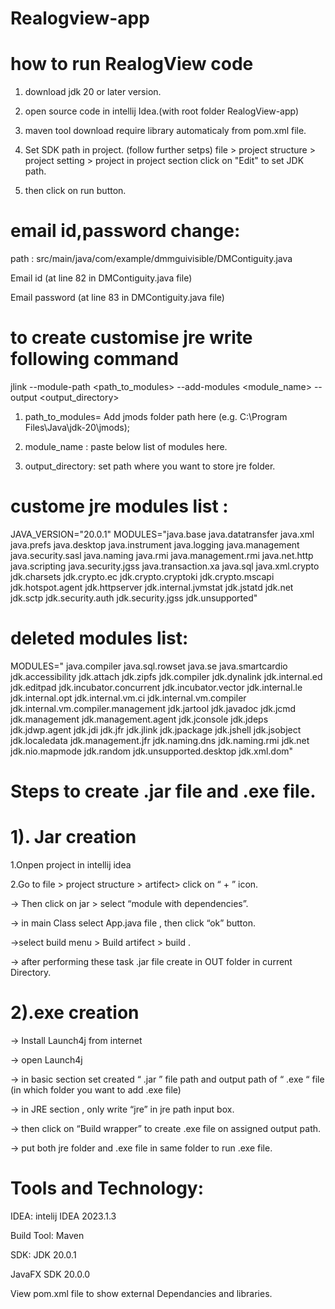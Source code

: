 # Realogview-app

# how to run RealogView code

 1. download jdk 20 or later version.

 2. open source code in intellij Idea.(with root folder RealogView-app) 

 3. maven tool download require library automaticaly from pom.xml file.

 4. Set SDK path in project. (follow further setps)
 file > project structure > project setting > project
in project section click on "Edit" to set JDK path.

 5. then click on run button.

# email id,password change:

path : src/main/java/com/example/dmmguivisible/DMContiguity.java

Email id (at line 82 in DMContiguity.java file)

Email password (at line 83 in DMContiguity.java file)


# to create customise jre write following command

jlink --module-path <path_to_modules> --add-modules <module_name> --output <output_directory>

1. path_to_modules= Add jmods folder path here (e.g. C:\Program Files\Java\jdk-20\jmods);

2. module_name : paste below list of modules here.
   
3. output_directory: set path where you want to store jre folder.


# custome jre modules list :

JAVA_VERSION="20.0.1"
MODULES="java.base java.datatransfer java.xml java.prefs java.desktop java.instrument java.logging java.management java.security.sasl java.naming java.rmi java.management.rmi java.net.http java.scripting java.security.jgss java.transaction.xa java.sql java.xml.crypto jdk.charsets jdk.crypto.ec jdk.crypto.cryptoki jdk.crypto.mscapi jdk.hotspot.agent jdk.httpserver jdk.internal.jvmstat jdk.jstatd jdk.net jdk.sctp jdk.security.auth jdk.security.jgss jdk.unsupported"

# deleted modules list: 

MODULES=" java.compiler java.sql.rowset java.se java.smartcardio jdk.accessibility jdk.attach jdk.zipfs jdk.compiler jdk.dynalink jdk.internal.ed jdk.editpad jdk.incubator.concurrent jdk.incubator.vector jdk.internal.le jdk.internal.opt jdk.internal.vm.ci jdk.internal.vm.compiler jdk.internal.vm.compiler.management jdk.jartool jdk.javadoc jdk.jcmd jdk.management jdk.management.agent jdk.jconsole jdk.jdeps jdk.jdwp.agent jdk.jdi jdk.jfr jdk.jlink jdk.jpackage jdk.jshell jdk.jsobject jdk.localedata jdk.management.jfr jdk.naming.dns jdk.naming.rmi jdk.net jdk.nio.mapmode jdk.random jdk.unsupported.desktop jdk.xml.dom"



# 

# Steps to create .jar file and .exe file.

# 1). Jar creation

1.Onpen project in intellij idea 

2.Go to file > project structure > artifect> click on “ + ” icon.

-> Then click on  jar > select “module with dependencies”.

-> in main Class select App.java file , then click “ok” button. 

->select build menu > Build artifect > build . 

-> after performing these task .jar file create in OUT folder in current Directory.

# 2).exe creation

-> Install Launch4j from internet

-> open Launch4j

-> in basic section set created “ .jar ” file path and output path of “ .exe “ file (in which folder you want to add .exe file)

-> in JRE section  , only write “jre” in jre path input box.

-> then click on “Build wrapper” to create .exe file on assigned output path.

-> put both jre folder and .exe file in same folder to run .exe file.

# Tools and Technology:

IDEA: intelij IDEA 2023.1.3

Build Tool: Maven

SDK: JDK 20.0.1 

JavaFX SDK 20.0.0

View pom.xml file to show external Dependancies and libraries.




